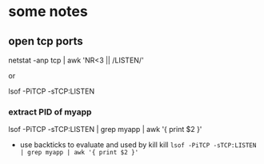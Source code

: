 # some notes #

## open tcp ports
netstat -anp tcp | awk 'NR<3 || /LISTEN/'

or 

lsof -PiTCP -sTCP:LISTEN

### extract PID of myapp
lsof -PiTCP -sTCP:LISTEN | grep myapp | awk '{ print $2 }'

- use backticks to evaluate and used by kill
kill `lsof -PiTCP -sTCP:LISTEN | grep myapp | awk '{ print $2 }'`